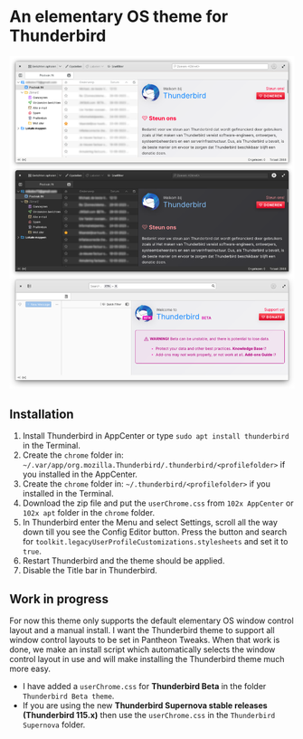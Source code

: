 # An elementary OS theme for Thunderbird
![Screenshot](Thunderbird_eOS_theme_with_beta.png)
## Installation

1. Install Thunderbird in AppCenter or type `sudo apt install thunderbird` in the Terminal.
2. Create the `chrome` folder in: `~/.var/app/org.mozilla.Thunderbird/.thunderbird/<profilefolder>` if you installed in the AppCenter.
3. Create the `chrome` folder in: `~/.thunderbird/<profilefolder>` if you installed in the Terminal.
4. Download the zip file and put the `userChrome.css` from `102x AppCenter` or `102x apt` folder in the `chrome` folder.
5. In Thunderbird enter the Menu and select Settings, scroll all the way down till you see the Config Editor button. Press the button and search for `toolkit.legacyUserProfileCustomizations.stylesheets` and set it to `true`.
6. Restart Thunderbird and the theme should be applied.
7. Disable the Title bar in Thunderbird.

## Work in progress

For now this theme only supports the default elementary OS window control layout and a manual install. I want the Thunderbird theme to support all window control layouts to be set in Pantheon Tweaks. When that work is done, we make an install script which automatically selects the window control layout in use and will make installing the Thunderbird theme much more easy.

- I have added a `userChrome.css` for **Thunderbird Beta** in the folder `Thunderbird Beta theme`.
- If you are using the new **Thunderbird Supernova stable releases (Thunderbird 115.x)** then use the `userChrome.css` in the `Thunderbird Supernova` folder.
